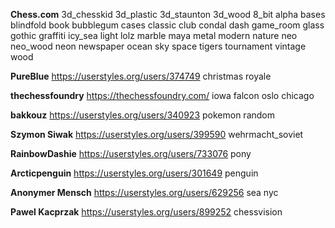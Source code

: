 **Chess.com**
3d_chesskid
3d_plastic
3d_staunton
3d_wood
8_bit
alpha
bases
blindfold
book
bubblegum
cases
classic
club
condal
dash
game_room
glass
gothic
graffiti
icy_sea
light
lolz
marble
maya
metal
modern
nature
neo
neo_wood
neon
newspaper
ocean
sky
space
tigers
tournament
vintage
wood

**PureBlue** https://userstyles.org/users/374749
christmas
royale

**thechessfoundry** https://thechessfoundry.com/
iowa
falcon
oslo
chicago

**bakkouz** https://userstyles.org/users/340923
pokemon
random

**Szymon Siwak** https://userstyles.org/users/399590
wehrmacht_soviet

**RainbowDashie** https://userstyles.org/users/733076
pony

**Arcticpenguin** https://userstyles.org/users/301649
penguin

**Anonymer Mensch** https://userstyles.org/users/629256
sea
nyc

**Pawel Kacprzak** https://userstyles.org/users/899252
chessvision